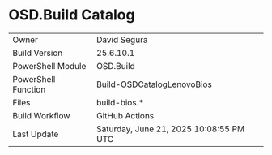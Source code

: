 ﻿# OSD.Build Catalog

| | |
|-|-|
| Owner | David Segura |
| Build Version | 25.6.10.1 |
| PowerShell Module | OSD.Build |
| PowerShell Function | Build-OSDCatalogLenovoBios |
| Files | build-bios.* |
| Build Workflow | GitHub Actions |
| Last Update | Saturday, June 21, 2025 10:08:55 PM UTC |
